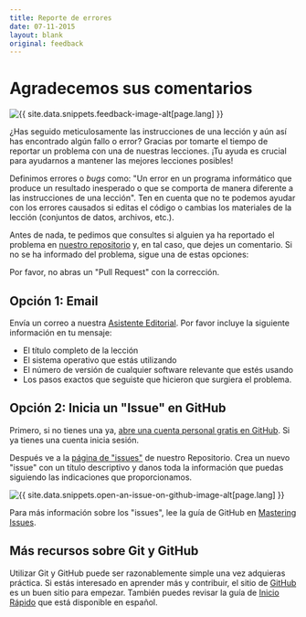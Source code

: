 ```yaml
---
title: Reporte de errores
date: 07-11-2015
layout: blank
original: feedback
---
```


# Agradecemos sus comentarios

<img src="{{site.baseurl}}/images/reader-sm.png" class="garnish rounded float-left" alt="{{ site.data.snippets.feedback-image-alt[page.lang] }}"/>

¿Has seguido meticulosamente las instrucciones de una lección y aún así has encontrado algún fallo o error? Gracias por tomarte el tiempo de reportar un problema con una de nuestras lecciones. ¡Tu ayuda es crucial para ayudarnos a mantener las mejores lecciones posibles!

Definimos errores o *bugs* como: "Un error en un programa informático que produce un resultado inesperado o que se comporta de manera diferente a las instrucciones de una lección". Ten en cuenta que no te podemos ayudar con los errores causados si editas el código o cambias los materiales de la lección (conjuntos de datos, archivos, etc.).

Antes de nada, te pedimos que consultes si alguien ya ha reportado el problema en [nuestro repositorio](https://github.com/orgs/programminghistorian/projects/6/views/1) y, en tal caso, que dejes un comentario. Si no se ha informado del problema, sigue una de estas opciones: 

<div class="alert alert-info">
Por favor, no abras un "Pull Request" con la corrección.
</div>

## Opción 1: Email
Envía un correo a nuestra [Asistente Editorial](mailto:admin@programminghistorian.org). Por favor incluye la siguiente información en tu mensaje:

- El título completo de la lección
- El sistema operativo que estás utilizando
- El número de versión de cualquier software relevante que estés usando
- Los pasos exactos que seguiste que hicieron que surgiera el problema.

## Opción 2: Inicia un "Issue" en GitHub
Primero, si no tienes una ya, [abre una cuenta personal gratis en GitHub](https://help.github.com/articles/signing-up-for-a-new-github-account). Si ya tienes una cuenta inicia sesión.

Después ve a la [página de "issues"](https://github.com/programminghistorian/jekyll/issues?state=open) de nuestro Repositorio. Crea un nuevo "issue" con un título descriptivo y danos toda la información que puedas siguiendo las indicaciones que proporcionamos. 

<img src="https://cloud.githubusercontent.com/assets/1126864/3697100/52b37768-139e-11e4-816e-c3eee5516997.png" class="full-width rounded" alt="{{ site.data.snippets.open-an-issue-on-github-image-alt[page.lang] }}"/>

Para más información sobre los "issues", lee la guía de GitHub en [Mastering Issues](https://guides.github.com/features/issues/).

## Más recursos sobre Git y GitHub

Utilizar Git y GitHub puede ser razonablemente simple una vez adquieras práctica. Si estás interesado en aprender más y contribuir, el sitio de [GitHub](https://help.github.com/articles/good-resources-for-learning-git-and-github/) es un buen sitio para empezar. También puedes revisar la guía de [Inicio Rápido](https://docs.github.com/es/get-started/quickstart) que está disponible en español. 
